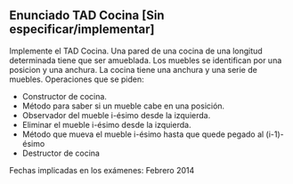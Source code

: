 ## Enunciado TAD Cocina [Sin especificar/implementar]
Implemente el TAD Cocina. Una pared de una cocina de una longitud determinada tiene que ser amueblada. Los muebles se identifican por una posicion y una anchura. La cocina tiene una anchura y una serie de muebles. Operaciones que se piden:
- Constructor de cocina.
- Método para saber si un mueble cabe en una posición.
- Observador del mueble i-ésimo desde la izquierda.
- Eliminar el mueble i-ésimo desde la izquierda.
- Método que mueva el mueble i-ésimo hasta que quede pegado al (i-1)-ésimo
- Destructor de cocina

Fechas implicadas en los exámenes: Febrero 2014
